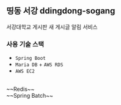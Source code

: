## 띵동 서강 ddingdong-sogang
서강대학교 게시판 새 게시글 알림 서비스

### 사용 기술 스택
- `Spring Boot`
- `Maria DB` + `AWS RDS`
- `AWS EC2`
<br>
~~Redis~~
<br>
~~Spring Batch~~
